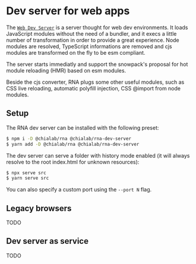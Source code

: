 # Dev server for web apps

The [`Web Dev Server`](https://modern-web.dev/docs/dev-server/overview/) is a server thought for web dev environments. It loads JavaScript modules without the need of a bundler, and it execs a little number of transformation in order to provide a great experience. Node modules are resolved, TypeScript informations are removed and cjs modules are transformed on the fly to be esm compliant.

The server starts immediatly and support the snowpack's proposal for hot module reloading (HMR) based on esm modules.

Beside the cjs converter, RNA plugs some other useful modules, such as CSS live reloading, automatic polyfill injection, CSS @import from node modules.

## Setup

The RNA dev server can be installed with the following preset:

```sh
$ npm i -D @chialab/rna @chialab/rna-dev-server
$ yarn add -D @chialab/rna @chialab/rna-dev-server
```

The dev server can serve a folder with history mode enabled (it will always resolve to the root index.html for unknown resources):

```sh
$ npx serve src
$ yarn serve src
```

You can also specify a custom port using the `--port N` flag.

## Legacy browsers

TODO

##  Dev server as service

TODO
